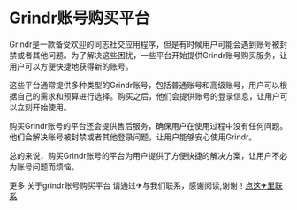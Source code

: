 # Grindr账号购买平台

Grindr是一款备受欢迎的同志社交应用程序，但是有时候用户可能会遇到账号被封禁或者其他问题。为了解决这些困扰，一些平台开始提供Grindr账号购买服务，让用户可以方便快捷地获得新的账号。

这些平台通常提供多种类型的Grindr账号，包括普通账号和高级账号，用户可以根据自己的需求和预算进行选择。购买之后，他们会提供账号的登录信息，让用户可以立刻开始使用。

购买Grindr账号的平台还会提供售后服务，确保用户在使用过程中没有任何问题。他们会解决账号被封禁或者其他登录问题，让用户能够安心使用Grindr。

总的来说，购买Grindr账号的平台为用户提供了方便快捷的解决方案，让用户不必为账号问题而烦恼。

更多 关于grindr账号购买平台 请通过✈与我们联系，感谢阅读,谢谢！[点这✈里联系](https://ww.k02.cc)